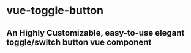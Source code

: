 # vue-toggle-button
## An Highly Customizable, easy-to-use elegant toggle/switch button vue component